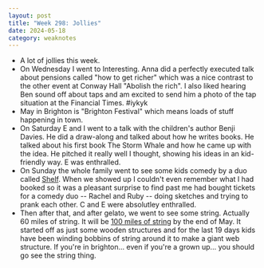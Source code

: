 ```yaml
---
layout: post
title: "Week 298: Jollies"
date: 2024-05-18
category: weaknotes
---
```

* A lot of jollies this week.
* On Wednesday I went to Interesting. Anna did a perfectly executed talk about pensions called "how to get richer" which was a nice contrast to the other event at Conway Hall "Abolish the rich". I also liked hearing Ben sound off about taps and am excited to send him a photo of the tap situation at the Financial Times. #iykyk
* May in Brighton is "Brighton Festival" which means loads of stuff happening in town.
* On Saturday E and I went to a talk with the children's author Benji Davies. He did a draw-along and talked about how he writes books. He talked about his first book The Storm Whale and how he came up with the idea. He pitched it really well I thought, showing his ideas in an kid-friendly way. E was enthralled.
* On Sunday the whole family went to see some kids comedy by a duo called [Shelf](https://www.shelfcomedy.com/for-kids). When we showed up I couldn't even remember what I had booked so it was a pleasant surprise to find past me had bought tickets for a comedy duo -- Rachel and Ruby -- doing sketches and trying to prank each other. C and E were absolutley enthralled.
* Then after that, and after gelato, we went to see some string. Actually 60 miles of string. It will be [100 miles of string](https://brightonfestival.org/whats-on/KoC-100-miles-of-string/) by the end of May. It started off as just some wooden structures and for the last 19 days kids have been winding bobbins of string around it to make a giant web structure. If you're in brighton... even if you're a grown up... you should go see the string thing.
